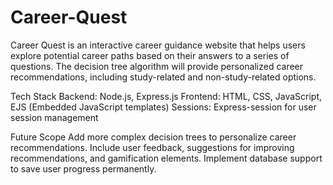 # Career-Quest

Career Quest is an interactive career guidance website that helps users explore potential career paths based on their answers to a series of questions. The decision tree algorithm will provide personalized career recommendations, including study-related and non-study-related options. 

Tech Stack
Backend: Node.js, Express.js
Frontend: HTML, CSS, JavaScript, EJS (Embedded JavaScript templates)
Sessions: Express-session for user session management


Future Scope
Add more complex decision trees to personalize career recommendations.
Include user feedback, suggestions for improving recommendations, and gamification elements.
Implement database support to save user progress permanently.



